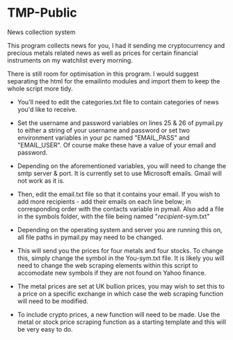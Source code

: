 # TMP-Public
 News collection system

 This program collects news for you, I had it sending me cryptocurrency and precious metals related news as well as prices for certain financial instruments on my watchlist every morning.

 There is still room for optimisation in this program. I would suggest separating the html for the emailinto modules and import them to keep the whole script more tidy.

 - You'll need to edit the categories.txt file to contain categories of news you'd like to receive.

 - Set the username and password variables on lines 25 & 26 of pymail.py to either a string of your username and password or set two environment variables in your pc named "EMAIL_PASS" and "EMAIL_USER". Of course make these have a value of your email and password.

 - Depending on the aforementioned variables, you will need to change the smtp server & port. It is currently set to use Microsoft emails. Gmail will not work as it is. 

 - Then, edit the email.txt file so that it contains your email. If you wish to add more recipients - add their emails on each line below; in corresponding order with the contacts variable in pymail. Also add a file in the symbols folder, with the file being named "*recipient*-sym.txt"

 - Depending on the operating system and server you are running this on, all file paths in pymail.py may need to be changed.

 - This will send you the prices for four metals and four stocks. To change this, simply change the symbol in the You-sym.txt file. It is likely you will need to change the web scraping elements within this script to accomodate new symbols if they are not found on Yahoo finance. 

 - The metal prices are set at UK bullion prices, you may wish to set this to a price on a specific exchange in which case the web scraping function will need to be modified. 

- To include crypto prices, a new function will need to be made. Use the metal or stock price scraping function as a starting template and this will be very easy to do.

